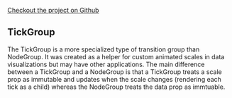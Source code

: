 [Checkout the project on Github](https://github.com/sghall/resonance)

## TickGroup 

The TickGroup is a more specialized type of transition group than NodeGroup.
It was created as a helper for custom animated scales in data visualizations but may have other applications.
The main difference between a TickGroup and a NodeGroup is that a TickGroup treats a scale prop as immutable and updates when the scale changes (rendering each tick as a child) whereas the NodeGroup treats the data prop as immtuable.     
